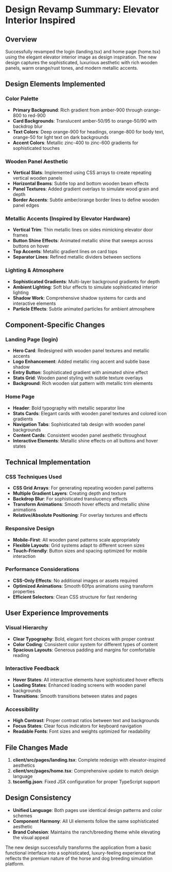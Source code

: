 # Design Revamp Summary: Elevator Interior Inspired

## Overview
Successfully revamped the login (landing.tsx) and home page (home.tsx) using the elegant elevator interior image as design inspiration. The new design captures the sophisticated, luxurious aesthetic with rich wooden panels, warm orange/rust tones, and modern metallic accents.

## Design Elements Implemented

### Color Palette
- **Primary Background**: Rich gradient from amber-900 through orange-800 to red-900
- **Card Backgrounds**: Translucent amber-50/95 to orange-50/90 with backdrop blur
- **Text Colors**: Deep orange-900 for headings, orange-800 for body text, orange-50 for light text on dark backgrounds
- **Accent Colors**: Metallic zinc-400 to zinc-600 gradients for sophisticated touches

### Wooden Panel Aesthetic
- **Vertical Slats**: Implemented using CSS arrays to create repeating vertical wooden panels
- **Horizontal Beams**: Subtle top and bottom wooden beam effects
- **Panel Textures**: Added gradient overlays to simulate wood grain and depth
- **Border Accents**: Subtle amber/orange border lines to define wooden panel edges

### Metallic Accents (Inspired by Elevator Hardware)
- **Vertical Trim**: Thin metallic lines on sides mimicking elevator door frames
- **Button Shine Effects**: Animated metallic shine that sweeps across buttons on hover
- **Top Accents**: Metallic gradient lines on card tops
- **Separator Lines**: Refined metallic dividers between sections

### Lighting & Atmosphere
- **Sophisticated Gradients**: Multi-layer background gradients for depth
- **Ambient Lighting**: Soft blur effects to simulate sophisticated interior lighting
- **Shadow Work**: Comprehensive shadow systems for cards and interactive elements
- **Particle Effects**: Subtle animated particles for ambient atmosphere

## Component-Specific Changes

### Landing Page (login)
- **Hero Card**: Redesigned with wooden panel textures and metallic accents
- **Logo Enhancement**: Added metallic ring accent and subtle base shadow
- **Entry Button**: Sophisticated gradient with animated shine effect
- **Stats Grid**: Wooden panel styling with subtle texture overlays
- **Background**: Rich wooden slat pattern with metallic trim elements

### Home Page
- **Header**: Bold typography with metallic separator line
- **Stats Cards**: Elegant cards with wooden panel textures and colored icon gradients
- **Navigation Tabs**: Sophisticated tab design with wooden panel backgrounds
- **Content Cards**: Consistent wooden panel aesthetic throughout
- **Interactive Elements**: Metallic shine effects on all buttons and hover states

## Technical Implementation

### CSS Techniques Used
- **CSS Grid Arrays**: For generating repeating wooden panel patterns
- **Multiple Gradient Layers**: Creating depth and texture
- **Backdrop Blur**: For sophisticated translucency effects
- **Transform Animations**: Smooth hover effects and metallic shine animations
- **Relative/Absolute Positioning**: For overlay textures and effects

### Responsive Design
- **Mobile-First**: All wooden panel patterns scale appropriately
- **Flexible Layouts**: Grid systems adapt to different screen sizes
- **Touch-Friendly**: Button sizes and spacing optimized for mobile interaction

### Performance Considerations
- **CSS-Only Effects**: No additional images or assets required
- **Optimized Animations**: Smooth 60fps animations using transform properties
- **Efficient Selectors**: Clean CSS structure for fast rendering

## User Experience Improvements

### Visual Hierarchy
- **Clear Typography**: Bold, elegant font choices with proper contrast
- **Color Coding**: Consistent color system for different types of content
- **Spacious Layouts**: Generous padding and margins for comfortable reading

### Interactive Feedback
- **Hover States**: All interactive elements have sophisticated hover effects
- **Loading States**: Enhanced loading screens with wooden panel backgrounds
- **Transitions**: Smooth transitions between states and pages

### Accessibility
- **High Contrast**: Proper contrast ratios between text and backgrounds
- **Focus States**: Clear focus indicators for keyboard navigation
- **Readable Fonts**: Font sizes and weights optimized for readability

## File Changes Made
1. **client/src/pages/landing.tsx**: Complete redesign with elevator-inspired aesthetics
2. **client/src/pages/home.tsx**: Comprehensive update to match design language
3. **tsconfig.json**: Fixed JSX configuration for proper TypeScript support

## Design Consistency
- **Unified Language**: Both pages use identical design patterns and color schemes
- **Component Harmony**: All UI elements follow the same sophisticated aesthetic
- **Brand Cohesion**: Maintains the ranch/breeding theme while elevating the visual appeal

The new design successfully transforms the application from a basic functional interface into a sophisticated, luxury-feeling experience that reflects the premium nature of the horse and dog breeding simulation platform.